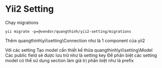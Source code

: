 Yii2 Setting
=========

Chạy migrations
```
yii migrate -p=@vendor/quangthinh/yii2-setting/migrations
```

Thêm quangthinh\yii\setting\Connection như là 1 component của yii2

Với các setting
Tạo model cần thiết kế thừa quangthinh\yii\setting\Model
Các public field sẽ được lưu trữ như là setting key
Để phân biệt các setting model có thể sử dụng section
làm giá trị phân biệt như là prefix

